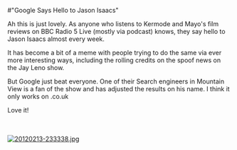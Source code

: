 #"Google Says Hello to Jason Isaacs"

Ah this is just lovely. As anyone who listens to Kermode and Mayo's film reviews on BBC Radio 5 Live (mostly via podcast) knows, they say hello to Jason Isaacs almost every week.

It has become a bit of a meme with people trying to do the same via ever more interesting ways, including the rolling credits on the spoof news on the Jay Leno show.

But Google just beat everyone. One of their Search engineers in Mountain View is a fan of the show and has adjusted the results on his name. I think it only works on .co.uk

Love it!

<br /><br /><a href="https://s3-eu-west-1.amazonaws.com/conoroneill.net/wp-content/uploads/2012/02/20120213-233338.jpg"><img src="https://s3-eu-west-1.amazonaws.com/conoroneill.net/wp-content/uploads/2012/02/20120213-233338.jpg" alt="20120213-233338.jpg" class="alignnone size-full" /></a>